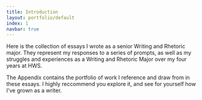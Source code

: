 ```yaml
---
title: Introduction
layout: portfolio/default
index: 1
navbar: true
---
```

Here is the collection of essays I wrote as a senior Writing and Rhetoric major. They represent my responses to a series of prompts, as well as my struggles and experiences as a Writing and Rhetoric Major over my four years at HWS. 

The Appendix contains the portfolio of work I reference and draw from in these essays. I highly reccommend you explore it, and see for yourself how I've grown as a writer.